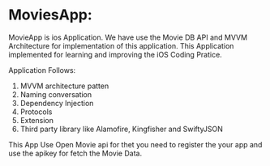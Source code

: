 # MoviesApp:

MovieApp is ios Application. We have use the Movie DB API and MVVM Architecture for implementation of this application. This Application implemented for learning and improving the iOS Coding Pratice.

Application Follows:
1) MVVM architecture patten
2) Naming conversation
3) Dependency Injection
4) Protocols
5) Extension
6) Third party library like Alamofire, Kingfisher and SwiftyJSON

This App Use Open Movie api for thet you need to register the your app and use the apikey for fetch the Movie Data.
